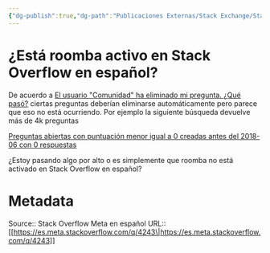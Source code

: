 ```yaml
---
{"dg-publish":true,"dg-path":"Publicaciones Externas/Stack Exchange/Stack Overflow en español/Stack Overflow en español Meta/es.meta.stackoverflow.com-4243.md","permalink":"/publicaciones-externas/stack-exchange/stack-overflow-en-espanol/stack-overflow-en-espanol-meta/es-meta-stackoverflow-com-4243/","title":"¿Está roomba activo en Stack Overflow en español?","hide":true,"noteIcon":"\"0\"","created":"2024-04-03T12:49:10.595-06:00","updated":"2024-04-05T16:44:04.165-06:00"}
---
```


# ¿Está roomba activo en Stack Overflow en español?

De acuerdo a [El usuario "Comunidad" ha eliminado mi pregunta. ¿Qué pasó?](https://es.stackoverflow.com/help/roomba) ciertas preguntas deberían eliminarse automáticamente pero parece que eso no está ocurriendo. Por ejemplo la siguiente búsqueda devuelve más de 4k preguntas

[Preguntas abiertas con puntuación menor igual a 0 creadas antes del 2018-06 con 0 respuestas](https://es.stackoverflow.com/search?q=created%3A..2018-06+answers%3A0+votes%3A...0+is%3Aq+closed%3A0)

¿Estoy pasando algo por alto o es simplemente que roomba no está activado en Stack Overflow en español?

# Metadata
Source:: Stack Overflow Meta en español
URL:: [[https://es.meta.stackoverflow.com/q/4243\|https://es.meta.stackoverflow.com/q/4243]]


